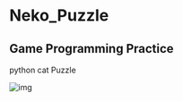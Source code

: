 # Neko_Puzzle
## Game Programming Practice


python cat Puzzle


![img](https://user-images.githubusercontent.com/67878157/126890335-c2845797-71e3-4d83-8ac2-f817fcd0fd4f.png)

